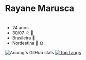 # Rayane Marusca <h1>
  
  * 24 anos
  * 30/07 :leo: :birthday:
  * Brasileira :palm_tree: 
  * Nordestina :cactus: :sun_with_face:
  

![Anurag's GitHub stats](https://github-readme-stats.vercel.app/api?username=rayanemarusca&show_icons=true&theme=radical)
[![Top Langs](https://github-readme-stats.vercel.app/api/top-langs/?username=rayanemarusca&layout=compact&theme=radical)](https://github.com/rayanemarusca/github-readme-stats)

